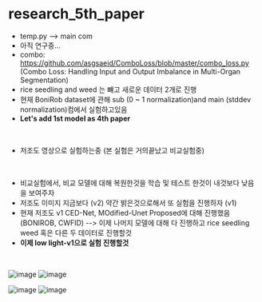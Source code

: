 # research_5th_paper
* temp.py --> main com
* 아직 연구중...
* combo: https://github.com/asgsaeid/ComboLoss/blob/master/combo_loss.py (Combo Loss: Handling Input and Output Imbalance in Multi-Organ
Segmentation)
* rice seedling and weed 는 뺴고 새로운 데이터 2개로 진행
* 현재 BoniRob dataset에 관해 sub (0 ~ 1 normalization)and main (stddev normalization)컴에서 실험하고있음
* **Let's add 1st model as 4th paper**
<br/>

* 저조도 영상으로 실험하는중 (본 실험은 거의끝났고 비교실험중)
<br/>

* 비교실험에서, 비교 모델에 대해 복원한것을 학습 및 테스트 한것이 내것보다 낮음을 보여주자
* 저조도 이미지 지금보다 (v2) 약간 밝은것으로해서 또 실험을 진행하자 (v1)
* 현재 저조도 v1 CED-Net, MOdified-Unet Proposed에 대해 진행했음 (BONIROB, CWFID) --> 이제 나머지 모델에 대해 다 진행하고 rice seedling weed 혹은 다른 두 데이터로 진행할것
* **이제 low light-v1으로 실험 진행할것**
<br/>

![image](https://user-images.githubusercontent.com/31001511/160751290-5e0306a8-9c62-4e79-a149-9acae07bdde3.png)
![image](https://user-images.githubusercontent.com/31001511/160751473-12af88e5-7f3e-433a-b050-d8efe8f32fbe.png)
<br/>


![image](https://user-images.githubusercontent.com/31001511/160771243-7f017fd4-455e-4645-901e-6afe37fc75e6.png)
![image](https://user-images.githubusercontent.com/31001511/160771266-2296fb65-289b-4f3a-8799-5f063abe7e27.png)


